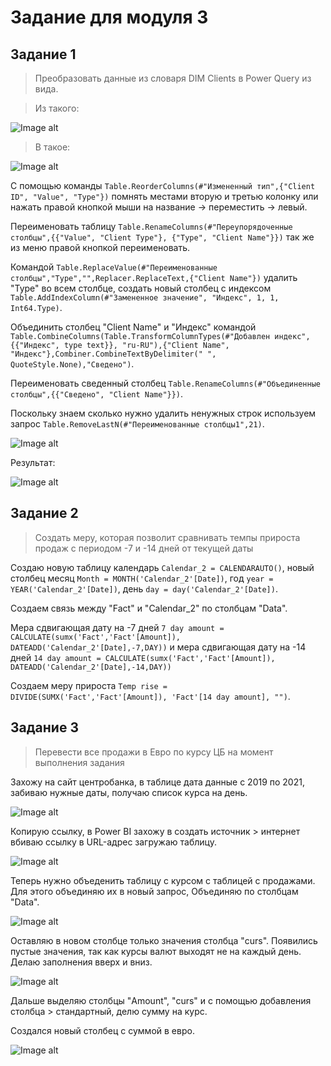 # Задание для модуля 3

## Задание 1

> Преобразовать данные из словаря DIM Clients в Power Query из вида.

> Из такого:

![Image alt](https://github.com/Data-Learn/data-engineering/blob/master/DE-101%20Modules/Module03/DE%20-%20101%20Lab%203.1/3_11_PowerBI/img/3_11_1.png)

> В такое:

![Image alt](https://github.com/Data-Learn/data-engineering/blob/master/DE-101%20Modules/Module03/DE%20-%20101%20Lab%203.1/3_11_PowerBI/img/3_11_2.png)


С помощью команды ```Table.ReorderColumns(#"Измененный тип",{"Client ID", "Value", "Type"})``` помнять местами вторую и третью колонку или 
нажать правой кнопкой мыши на название -> переместить -> левый.

Переименовать таблицу ```Table.RenameColumns(#"Переупорядоченные столбцы",{{"Value", "Client Type"}, {"Type", "Client Name"}})``` так же из меню правой кнопкой переименовать.

Командой ```Table.ReplaceValue(#"Переименованные столбцы","Type","",Replacer.ReplaceText,{"Client Name"})``` удалить "Type" во всем столбце, создать новый столбец с индексом ```Table.AddIndexColumn(#"Замененное значение", "Индекс", 1, 1, Int64.Type)```.

Объединить столбец "Client Name" и "Индекс" командой ```Table.CombineColumns(Table.TransformColumnTypes(#"Добавлен индекс", {{"Индекс", type text}}, "ru-RU"),{"Client Name", "Индекс"},Combiner.CombineTextByDelimiter(" ", QuoteStyle.None),"Сведено")```.

Переименовать сведенный столбец ```Table.RenameColumns(#"Объединенные столбцы",{{"Сведено", "Client Name"}})```.

Поскольку знаем сколько нужно удалить ненужных строк используем запрос ```Table.RemoveLastN(#"Переименованные столбцы1",21)```.

![Image alt](https://github.com/EsSanches/datalearn/blob/main/de101/module03/delite.png)

Результат:

![Image alt](https://github.com/EsSanches/datalearn/blob/main/de101/module03/%D0%B7%D0%B0%D0%B4%D0%B0%D0%BD%D0%B8%D0%B5_1.png)

## Задание 2

> Создать меру, которая позволит сравнивать темпы прироста продаж с периодом -7 и -14 дней от текущей даты

Создаю новую таблицу календарь ```Calendar_2 = CALENDARAUTO()```, новый столбец месяц ```Month = MONTH('Calendar_2'[Date])```,
год ```year = YEAR('Calendar_2'[Date])```, день ```day = day('Calendar_2'[Date])```.

Создаем связь между "Fact" и "Calendar_2" по столбцам "Data".

Мера сдвигающая дату на -7 дней ```7 day amount = CALCULATE(sumx('Fact','Fact'[Amount]), DATEADD('Calendar_2'[Date],-7,DAY))```
и мера сдвигающая дату на -14 дней ```14 day amount = CALCULATE(sumx('Fact','Fact'[Amount]), DATEADD('Calendar_2'[Date],-14,DAY))```

Создаем меру прироста ```Temp rise = DIVIDE(SUMX('Fact','Fact'[Amount]), 'Fact'[14 day amount], "")```.

## Задание 3

> Перевести все продажи в Евро по курсу ЦБ на момент выполнения задания

Захожу на сайт центробанка, в таблице дата данные с 2019 по 2021, забиваю нужные даты, получаю список курса на день.

![Image alt](https://github.com/EsSanches/datalearn/blob/main/de101/module03/%D0%A6%D0%91.png)

Копирую ссылку, в Power BI захожу в создать источник > интернет вбиваю ссылку в URL-адрес загружаю таблицу.

![Image alt](https://github.com/EsSanches/datalearn/blob/main/de101/module03/%D1%82%D0%B0%D0%B1%D0%BB%D0%B8%D1%86%D0%B0%20%D0%B5%D0%B2%D1%80%D0%BE.png)

Теперь нужно объеденить таблицу с курсом с таблицей с продажами. Для этого объединяю их в новый запрос, Объединяю по столбцам "Data".

![Image alt](https://github.com/EsSanches/datalearn/blob/main/de101/module03/%D0%9E%D0%B1%D1%8A%D0%B5%D0%B4%D0%B8%D0%BD%D0%B5%D0%BD%D0%B8%D0%B5%20%D1%82%D0%B0%D0%B1%D0%BB%D0%B8%D1%86.png)

Оставляю в новом столбце только значения столбца "curs". Появились пустые значения, так как курсы валют выходят не на каждый день.
Делаю заполнения вверх и вниз.

![Image alt](https://github.com/EsSanches/datalearn/blob/main/de101/module03/%D1%81%D1%82%D0%BE%D0%BB%D0%B1%D0%B5%D1%86%20%D0%BA%D1%83%D1%80%D1%81.png)

Дальше выделяю столбцы "Amount", "curs" и с помощью добавления столбца > стандартный, делю сумму на курс.

Создался новый столбец с суммой в евро.

![Image alt](https://github.com/EsSanches/datalearn/blob/main/de101/module03/%D1%81%D1%82%D0%BE%D0%BB%D0%B1%D0%B5%D1%86%20%D0%B5%D0%B2%D1%80%D0%BE.png)

